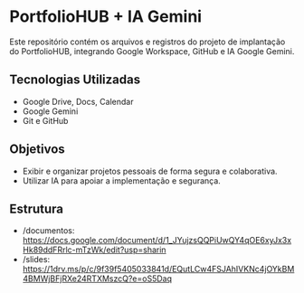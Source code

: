 # PortfolioHUB + IA Gemini

Este repositório contém os arquivos e registros do projeto de implantação do PortfolioHUB, integrando Google Workspace, GitHub e IA Google Gemini.

## Tecnologias Utilizadas
- Google Drive, Docs, Calendar
- Google Gemini
- Git e GitHub

## Objetivos
- Exibir e organizar projetos pessoais de forma segura e colaborativa.
- Utilizar IA para apoiar a implementação e segurança.

## Estrutura
- /documentos: https://docs.google.com/document/d/1_JYujzsQQPiUwQY4qOE6xyJx3xHk89ddFRrlc-mTzWk/edit?usp=sharin
- /slides: https://1drv.ms/p/c/9f39f5405033841d/EQutLCw4FSJAhIVKNc4jOYkBM4BMWjBFjRXe24RTXMszcQ?e=oS5Daq
  


